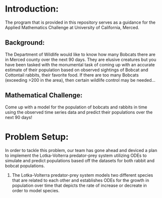 # Introduction: 
The program that is provided in this repository serves as a guidance for the Applied Mathematics Challenge at
University of California, Merced. 

## Background: 
The Department of Wildlife would like to know how many Bobcats there are in Merced county over the next 90 days. 
They are elusive creatures but you have been tasked with the monumental task of coming up with an accurate estimate of their
population based on observed sightings of Bobcat and Cottontail rabbits, their favorite food. 
If there are too many Bobcats (exceeding >200 in the area), then certain wildlife control may be needed... 

## Mathematical Challenge: 
Come up with a model for the population of bobcats and rabbits in time using the observed time 
series data and predict their populations over the next 90 days!

# Problem Setup: 
In order to tackle this problem, our team has gone ahead and deviced a plan to implement the Lotka-Volterra predator-prey system utilizing ODEs to simulate and predict populations based off the datasets for both rabbit and bobcat populations. 
1. The Lotka-Volterra predator-prey system models two different species that are related to each other and establishes ODEs for the growth in population over time that depicts the rate of increase or decreate in order to model species. 